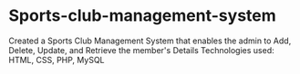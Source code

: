 # Sports-club-management-system
Created a Sports Club Management System that enables the admin to Add, Delete, Update, and Retrieve the member's Details Technologies used: HTML, CSS, PHP, MySQL
